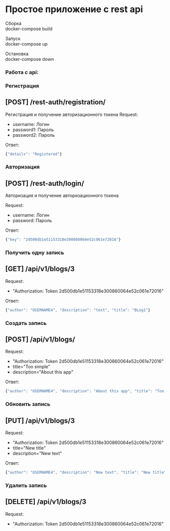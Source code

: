 # Простое приложение с rest api

Сборка  
docker-compose build

Запуск  
docker-compose up

Остановка  
docker-compose down

### Работа с api:
### Регистрация
<a name="sign">[POST] /rest-auth/registration/</a>
--------
Регистрация и получение авторизационного токена
Request:
- username: Логин
- password1: Пароль
- password2: Пароль

Ответ:
```javascript
{"details": "Registered"}
```
>

### Авторизация
<a name="login">[POST] /rest-auth/login/</a>
--------
Авторизация и получение авторизационного токена

Request:
- username: Логин
- password: Пароль

Ответ:
```javascript
{"key": "2d500db1e51153318e300860064e52c061e72016"}
```
>

### Получить одну запись
<a name="getBlog">[GET] /api/v1/blogs/3</a>
--------
Request:
- "Authorization: Token 2d500db1e51153318e300860064e52c061e72016"

Ответ:
```javascript
{"author": "USERNAME4", "description": "text", "title": "BLog1"}
```
>

### Создать запись
<a name="createBlog">[POST] /api/v1/blogs/</a>
--------
Request:
- "Authorization: Token 2d500db1e51153318e300860064e52c061e72016"
- title="Too simple" 
- description="About this app"

Ответ:
```javascript
{"author": "USERNAME4", "description": "About this app", "title": "Too simple"}
```
>

### Обновить запись
<a name="updateBlog">[PUT] /api/v1/blogs/3</a>
--------
Request:
- "Authorization: Token 2d500db1e51153318e300860064e52c061e72016"
- title="New title" 
- description="New text"

Ответ:
```javascript
{"author": "USERNAME4", "description": "New text", "title": "New title"}
```
>

### Удалить запись
<a name="deleteBlog">[DELETE] /api/v1/blogs/3</a>
--------
Request:
- "Authorization: Token 2d500db1e51153318e300860064e52c061e72016"

>
